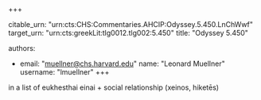 +++


citable_urn: "urn:cts:CHS:Commentaries.AHCIP:Odyssey.5.450.LnChWwf"
target_urn: "urn:cts:greekLit:tlg0012.tlg002:5.450"
title: "Odyssey 5.450"

authors:
- email: "muellner@chs.harvard.edu"
  name: "Leonard Muellner"
  username: "lmuellner"
+++

<p>in a list of eukhesthai einai + social relationship (xeinos, hiketēs)</p>